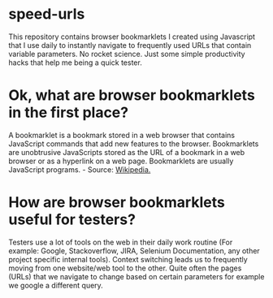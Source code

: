 # speed-urls
This repository contains browser bookmarklets I created using Javascript that I use daily to instantly navigate to frequently used URLs that contain variable parameters. No rocket science. Just some simple productivity hacks that help me being a quick tester.

# Ok, what are browser bookmarklets in the first place?
A bookmarklet is a bookmark stored in a web browser that contains JavaScript commands that add new features to the browser. Bookmarklets are unobtrusive JavaScripts stored as the URL of a bookmark in a web browser or as a hyperlink on a web page. Bookmarklets are usually JavaScript programs. - Source: [Wikipedia.](https://en.wikipedia.org/wiki/Bookmarklet)

# How are browser bookmarklets useful for testers?
Testers use a lot of tools on the web in their daily work routine (For example: Google, Stackoverflow, JIRA, Selenium Documentation, any other project specific internal tools). Context switching leads us to frequently moving from one website/web tool to the other. Quite often the pages (URLs) that we navigate to change based on certain parameters for example we google a different query.
